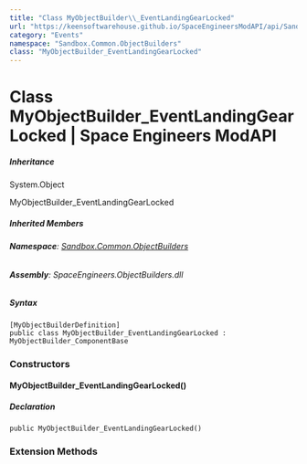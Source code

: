 ```yaml
---
title: "Class MyObjectBuilder\\_EventLandingGearLocked"
url: "https://keensoftwarehouse.github.io/SpaceEngineersModAPI/api/Sandbox.Common.ObjectBuilders.MyObjectBuilder_EventLandingGearLocked.html"
category: "Events"
namespace: "Sandbox.Common.ObjectBuilders"
class: "MyObjectBuilder_EventLandingGearLocked"
---
```


# Class MyObjectBuilder\_EventLandingGearLocked | Space Engineers ModAPI

##### Inheritance

System.Object

MyObjectBuilder\_EventLandingGearLocked

##### Inherited Members

###### **Namespace**: [Sandbox.Common.ObjectBuilders](https://keensoftwarehouse.github.io/SpaceEngineersModAPI/api/Sandbox.Common.ObjectBuilders.html)

###### **Assembly**: SpaceEngineers.ObjectBuilders.dll

##### Syntax

```
[MyObjectBuilderDefinition]
public class MyObjectBuilder_EventLandingGearLocked : MyObjectBuilder_ComponentBase
```

### Constructors

#### MyObjectBuilder\_EventLandingGearLocked()

##### Declaration

```
public MyObjectBuilder_EventLandingGearLocked()
```

### Extension Methods